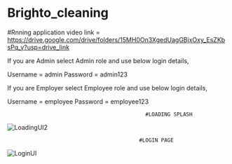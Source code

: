 # Brighto_cleaning
#Rnning application video link = https://drive.google.com/drive/folders/15MH0On3XgedUagGBjxOxy_EsZKbsPq_y?usp=drive_link


If you are Admin select Admin role and use below login details,

Username = admin
Password = admin123

If you are Employer select Employee role and use below login details,

Username = employee
Password = employee123


                                       
                                       
                                       
                                       
                                                #LOADING SPLASH


![LoadingUI2](https://github.com/ChathulaShashan/Brighto_cleaning/assets/97799771/da67ebc9-dbe5-4575-9833-ddaedb1170d0)



                                              
                                              
                                              
                                              
                                              
                                              #LOGIN PAGE
















![LoginUI](https://github.com/ChathulaShashan/Brighto_cleaning/assets/97799771/2b78d2bd-8e1b-49bf-ac58-89b776525c3b)
